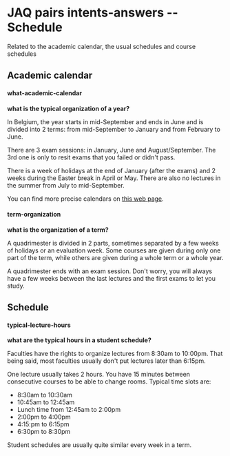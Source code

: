 # JAQ pairs intents-answers -- Schedule
Related to the academic calendar, the usual schedules and course schedules

## Academic calendar
#### what-academic-calendar
**what is the typical organization of a year?**

In Belgium, the year starts in mid-September and ends in June and is divided into 2 terms: from mid-September to January and from February to June.

There are 3 exam sessions: in January, June and August/September. The 3rd one is only to resit exams that you failed or didn't pass.

There is a week of holidays at the end of January (after the exams) and 2 weeks during the Easter break in April or May. There are also no lectures in the summer from July to mid-September.

You can find more precise calendars on <a href="https://uclouvain.be/en/study/calendrier-academique-0.html">this web page</a>.

#### term-organization
**what is the organization of a term?**

A quadrimester is divided in 2 parts, sometimes separated by a few weeks of holidays or an evaluation week. Some courses are given during only one part of the term, while others are given during a whole term or a whole year.

A quadrimester ends with an exam session. Don't worry, you will always have a few weeks between the last lectures and the first exams to let you study.

## Schedule
#### typical-lecture-hours
**what are the typical hours in a student schedule?**

Faculties have the rights to organize lectures from 8:30am to 10:00pm. That being said, most faculties usually don't put lectures later than 6:15pm.

One lecture usually takes 2 hours. You have 15 minutes between consecutive courses to be able to change rooms. Typical time slots are:
<ul>
	<li>8:30am to 10:30am</li>
	<li>10:45am to 12:45am</li>
	<li>Lunch time from 12:45am to 2:00pm</li>
	<li>2:00pm to 4:00pm</li>
	<li>4:15:pm to 6:15pm</li>
	<li>6:30pm to 8:30pm</li>
</ul>

Student schedules are usually quite similar every week in a term.
